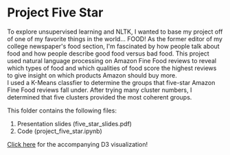 # Project Five Star  
  
To explore unsupervised learning and NLTK, I wanted to base my project off of one of my favorite things in the world... FOOD! As the former editor of my college newspaper's food section, I'm fascinated by how people talk about food and how people describe good food versus bad food. This project used natural language processing on Amazon Fine Food reviews to reveal which types of food and which qualities of food score the highest reviews to give insight on which products Amazon should buy more.  
I used a K-Means classfier to determine the groups that five-star Amazon Fine Food reviews fall under. After trying many cluster numbers, I determined that five clusters provided the most coherent groups.
  
This folder contains the following files:  
1) Presentation slides (five_star_slides.pdf)  
2) Code (project_five_star.ipynb)

[Click here](https://cdn.rawgit.com/aschlissel/work_in_progress/master/project_five_star/index.html) for the accompanying D3 visualization!
